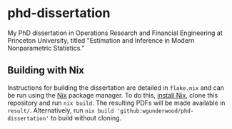 # phd-dissertation

My PhD dissertation in Operations Research and Financial Engineering
at Princeton University, titled
"Estimation and Inference in Modern Nonparametric Statistics."

## Building with Nix

Instructions for building the dissertation are detailed in `flake.nix`
and can be run using the [Nix](https://nixos.org/) package manager.
To do this, [install Nix](https://nixos.org/download/),
clone this repository and run `nix build`.
The resulting PDFs will be made available in `result/`.
Alternatively, run `nix build 'github:wgunderwood/phd-dissertation'`
to build without cloning.
